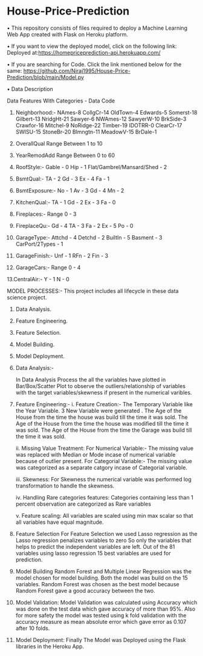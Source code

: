 # House-Price-Prediction

• This repository consists of files required to deploy a Machine Learning Web App created with Flask on Heroku platform.

• If you want to view the deployed model, click on the following link:
Deployed at:https://homepriceprediction-api.herokuapp.com/

• If you are searching for Code. Click the link mentioned below for the same:
https://github.com/Niraj1995/House-Price-Prediction/blob/main/Model.py

• Data Description

Data Features With Categories - Data Code
1. Neighborhood:-
NAmes-8
CollgCr-14
OldTown-4
Edwards-5
Somerst-18
Gilbert-13
NridgHt-21
Sawyer-6
NWAmes-12
SawyerW-10
BrkSide-3
Crawfor-16
Mitchel-9
NoRidge-22
Timber-19
IDOTRR-0
ClearCr-17
SWISU-15
StoneBr-20
Blmngtn-11
MeadowV-15
BrDale-1

2. OverallQual
Range Between 1 to 10

3. YearRemodAdd
Range Between 0 to 60

4. RoofStyle:-
Gable - 0
Hip - 1
Flat/Gambrel/Mansard/Shed - 2

5. BsmtQual:-
TA - 2
Gd - 3
Ex - 4
Fa - 1

6. BsmtExposure:-
No - 1 
Av - 3 
Gd - 4
Mn - 2

7. KitchenQual:-
TA - 1
Gd - 2
Ex - 3
Fa - 0

8. Fireplaces:-
Range 0 - 3

9. FireplaceQu:-
Gd - 4
TA - 3
Fa - 2
Ex - 5
Po - 0

10. GarageType:-
Attchd - 4
Detchd - 2
BuiltIn	- 5
Basment - 3
CarPort/2Types - 1

11. GarageFinish:-
Unf - 1
RFn - 2
Fin - 3

12. GarageCars:-
Range 0 - 4

13.CentralAir:-
Y - 1
N - 0

MODEL PROCESSES:-
This project includes all lifecycle in these data science project.

1. Data Analysis.
2. Feature Engineering.
3. Feature Selection.
4. Model Building.
5. Model Deployment.

1. Data Analysis:-

	In Data Analysis Process the all the variables have plotted in Bar/Box/Scatter Plot to observe the outliers/relationship
	of variables with the target variables/skewness if present in the numerical varibles.
	
2. Feature Engineering:-
	i. Feature Creation:- The Temporary Variable like the Year Variable. 3 New Variable were generated .
		The Age of the House from the time the house was build till the time it was sold.
		The Age of the House from the time the house was modified till the time it was sold.
		The Age of the House from the time the Garage was build till the time it was sold.
		
	ii. Missing Value Treatment:
		For Numerical Variable:- The missing value was replaced with Median or Mode incase of numerical variable because of outlier present.
		For Categorial Variable:- The missing value was categorized as a separate catgory incase of Categorial variable.
		
	iii. Skewness:
		For Skewness the numerical variable was performed log transformation to handle the skewness.
		
	iv. Handling Rare categories features:
		Categories containing less than 1 percent observation are categorized as Rare variables
		
	v. Feature scaling:
		All variables are scaled using min max scalar so that all variables have equal magnitude.
		
3. Feature Selection
	For Feature Selection we used Lasso regression as the Lasso regression penalizes variables to zero 
	So only the variables that helps to predict the independent variables are left.
	Out of the 81 variables using lasso regression 15 best variables are used for prediction.
	
4. 	Model Building
	Random Forest and Multiple Linear Regression was the model chosen for model building. Both the model was build on the 15 variables.
	Random Forest was chosen as the best model because Random Forest gave a good accuracy between the two.

5. Model Validation:
	Model Validation was calculated using Accuracy which was done on the test data which gave accuracy of more than 95%.
	Also for more safety the model was tested using k fold validation with the accuracy measure as mean absolute error which gave error as 0.107 
	after 10 folds.
	
6. Model Deployment:
	Finally The Model was Deployed using the Flask libraries in the Heroku App.
